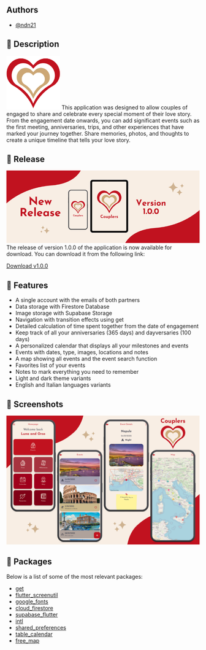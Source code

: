 ## Authors
- [@ndn21](https://github.com/ndenicolais)

## 📄 Description
<img src="images/couplers_logo.png" title="Couplers's logo" width="140" height="140">
This application was designed to allow couples of engaged to share and celebrate every special moment of their love story. From the engagement date onwards, you can add significant events such as the first meeting, anniversaries, trips, and other experiences that have marked your journey together. Share memories, photos, and thoughts to create a unique timeline that tells your love story.

## 💎 Release
<img src="images/couplers_version.png" title="Couplers's version">
The release of version 1.0.0 of the application is now available for download. You can download it from the following link:

[Download v1.0.0](https://github.com/ndenicolais/Couplers/releases/download/v1.0.0/Couplers_v1.0.0.apk)

## 🔑 Features
- A single account with the emails of both partners
- Data storage with Firestore Database
- Image storage with Supabase Storage
- Navigation with transition effects using get
- Detailed calculation of time spent together from the date of engagement
- Keep track of all your anniversaries (365 days) and dayversaries (100 days)
- A personalized calendar that displays all your milestones and events
- Events with dates, type, images, locations and notes
- A map showing all events and the event search function
- Favorites list of your events
- Notes to mark everything you need to remember
- Light and dark theme variants
- English and Italian languages variants

## 🎨 Screenshots
<img src="images/couplers_release.png" title="Couplers's release">

## 📌 Packages
Below is a list of some of the most relevant packages:
- [get](https://pub.dev/packages/get)
- [flutter_screenutil](https://pub.dev/packages/flutter_screenutil)
- [google_fonts](https://pub.dev/packages/google_fonts)
- [cloud_firestore](https://pub.dev/packages/cloud_firestore)
- [supabase_flutter](https://pub.dev/packages/supabase_flutter)
- [intl](https://pub.dev/packages/intl)
- [shared_preferences](https://pub.dev/packages/shared_preferences)
- [table_calendar](https://pub.dev/packages/table_calendar)
- [free_map](https://pub.dev/packages/free_map)

